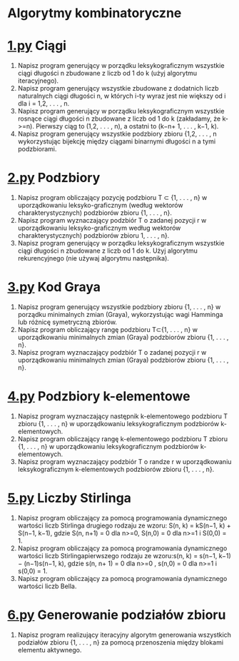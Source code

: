 # Algorytmy kombinatoryczne

# [1.py](https://git.wmi.amu.edu.pl/s444426/ALK/src/branch/master/1.py) Ciągi

1. Napisz program generujący w porządku leksykograficznym wszystkie ciągi długości n zbudowane z liczb od 1 do k (użyj algorytmu iteracyjnego).
2. Napisz program generujący wszystkie zbudowane z dodatnich liczb naturalnych ciągi długości n, w których i-ty wyraz jest nie większy od i dla i = 1,2, . . . , n.
3. Napisz program generujący w porządku leksykograficznym wszystkie rosnące ciągi długości n zbudowane z liczb od 1 do k (zakładamy, że k­>=n). Pierwszy ciąg to (1,2, . . . , n), a ostatni to (k−n+ 1, . . . , k−1, k).
4. Napisz program generujący wszystkie podzbiory zbioru {1,2, . . . , n wykorzystując bijekcję między ciągami binarnymi długości n a tymi podzbiorami.

# [2.py](https://git.wmi.amu.edu.pl/s444426/ALK/src/branch/master/2.py) Podzbiory

1. Napisz program obliczający pozycję podzbioru T ⊂ {1, . . . , n} w uporządkowaniu leksyko-graficznym (według wektorów charakterystycznych) podzbiorów zbioru {1, . . . , n}.
2. Napisz program wyznaczający podzbiór T o zadanej pozycji r w uporządkowaniu leksyko-graficznym według wektorów charakterystycznych) podzbiorów zbioru 1, . . . , n}.
3. Napisz program generujący w porządku leksykograficznym wszystkie ciągi długości n zbudowane z liczb od 1 do k. Użyj algorytmu rekurencyjnego (nie używaj algorytmu następnika).

# [3.py](https://git.wmi.amu.edu.pl/s444426/ALK/src/branch/master/3.py) Kod Graya

1. Napisz program generujący wszystkie podzbiory zbioru {1, . . . , n} w porządku minimalnych zmian (Graya), wykorzystując wagi Hamminga lub różnicę symetryczną zbiorów.
2. Napisz program obliczający rangę podzbioru T⊂{1, . . . , n} w uporządkowaniu minimalnych zmian (Graya) podzbiorów zbioru {1, . . . , n}.
3. Napisz program wyznaczający podzbiór T o zadanej pozycji r w uporządkowaniu minimalnych zmian (Graya) podzbiorów zbioru {1, . . . , n}.

# [4.py](https://git.wmi.amu.edu.pl/s444426/ALK/src/branch/master/4.py) Podzbiory k-elementowe

1. Napisz program wyznaczający następnik k-elementowego podzbioru T zbioru {1, . . . , n} w uporządkowaniu leksykograficznym podzbiorów k-elementowych.
2. Napisz program obliczający rangę k-elementowego podzbioru T zbioru {1, . . . , n} w uporządkowaniu leksykograficznym podzbiorów k-elementowych.
3. Napisz program wyznaczający podzbiór T o randze r w uporządkowaniu leksykograficznym k-elementowych podzbiorów zbioru {1, . . . , n}.

# [5.py](https://git.wmi.amu.edu.pl/s444426/ALK/src/branch/master/5.py) Liczby Stirlinga

1. Napisz program obliczający za pomocą programowania dynamicznego wartości liczb Stirlinga drugiego rodzaju ze wzoru: S(n, k) = kS(n−1, k) + S(n−1, k−1), gdzie S(n, n+1) = 0 dla n­>=0, S(n,0) = 0 dla n>=­1 i S(0,0) = 1.
2. Napisz program obliczający za pomocą programowania dynamicznego wartości liczb Stirlingapierwszego rodzaju ze wzoru:s(n, k) = s(n−1, k−1) − (n−1)s(n−1, k), gdzie s(n, n+ 1) = 0 dla n>=­0 , s(n,0) = 0 dla n>=­1 i s(0,0) = 1.
3. Napisz program obliczający za pomocą programowania dynamicznego wartości liczb Bella.

# [6.py](https://git.wmi.amu.edu.pl/s444426/ALK/src/branch/master/6.py) Generowanie podziałów zbioru

1. Napisz program realizujący iteracyjny algorytm generowania wszystkich podziałów zbioru {1, . . . , n} za pomocą przenoszenia między blokami elementu aktywnego.
